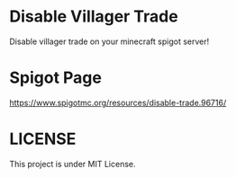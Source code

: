 # Disable Villager Trade
Disable villager trade on your minecraft spigot server!

# Spigot Page
https://www.spigotmc.org/resources/disable-trade.96716/

# LICENSE
This project is under MIT License.
